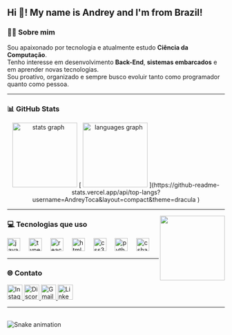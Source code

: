 <h2 align="left">Hi 👋! My name is Andrey and I'm from Brazil!</h2>

### 👨‍💻 Sobre mim

Sou apaixonado por tecnologia e atualmente estudo **Ciência da Computação**.  
Tenho interesse em desenvolvimento **Back-End**, **sistemas embarcados** e em aprender novas tecnologias.  
Sou proativo, organizado e sempre busco evoluir tanto como programador quanto como pessoa.

---

### 📊 GitHub Stats

<div align="center">
  <img src="https://github-readme-stats.vercel.app/api?username=AndreyToca&hide_title=false&hide_rank=false&show_icons=true&include_all_commits=true&count_private=true&disable_animations=false&theme=dracula&locale=en&hide_border=false" height="150" alt="stats graph"  />
[  <img src="https://github-readme-stats.vercel.app/api/top-langs?username=AndreyToca&locale=en&hide_title=false&layout=compact&card_width=320&langs_count=&theme=dracula&hide_border=false" height="150" alt="languages graph"  />
](https://github-readme-stats.vercel.app/api/top-langs?username=AndreyToca&layout=compact&theme=dracula
)</div>

---

<img align="right" height="150" src="https://media.giphy.com/media/93UOscPyDH8cdRfSaT/giphy.gif" />

### 💻 Tecnologias que uso

<div align="left">
  <img src="https://cdn.jsdelivr.net/gh/devicons/devicon/icons/javascript/javascript-original.svg" height="30" alt="javascript logo" />
  <img width="12" />
  <img src="https://cdn.jsdelivr.net/gh/devicons/devicon/icons/typescript/typescript-original.svg" height="30" alt="typescript logo" />
  <img width="12" />
  <img src="https://cdn.jsdelivr.net/gh/devicons/devicon/icons/react/react-original.svg" height="30" alt="react logo" />
  <img width="12" />
  <img src="https://cdn.jsdelivr.net/gh/devicons/devicon/icons/html5/html5-original.svg" height="30" alt="html5 logo" />
  <img width="12" />
  <img src="https://cdn.jsdelivr.net/gh/devicons/devicon/icons/css3/css3-original.svg" height="30" alt="css3 logo" />
  <img width="12" />
  <img src="https://cdn.jsdelivr.net/gh/devicons/devicon/icons/python/python-original.svg" height="30" alt="python logo" />
  <img width="12" />
  <img src="https://cdn.jsdelivr.net/gh/devicons/devicon/icons/csharp/csharp-original.svg" height="30" alt="csharp logo" />
</div>

---

### 🌐 Contato

<div align="left">
  <a href="https://www.instagram.com/andrey_toca/" target="_blank">
    <img src="https://img.shields.io/static/v1?message=Instagram&logo=instagram&label=&color=E4405F&logoColor=white&labelColor=&style=for-the-badge" height="35" alt="Instagram" />
  </a>

  <a href="https://discord.com/users/SEU_ID_AQUI" target="_blank">
    <img src="https://img.shields.io/static/v1?message=Discord&logo=discord&label=&color=7289DA&logoColor=white&labelColor=&style=for-the-badge" height="35" alt="Discord" />
  </a>

  <a href="mailto:andreyalexandre12@gmail.com" target="_blank">
    <img src="https://img.shields.io/static/v1?message=Gmail&logo=gmail&label=&color=D14836&logoColor=white&labelColor=&style=for-the-badge" height="35" alt="Gmail" />
  </a>

  <a href="https://www.linkedin.com/in/andrey-alexandre-araujo-80830b249/" target="_blank">
    <img src="https://img.shields.io/static/v1?message=LinkedIn&logo=linkedin&label=&color=0077B5&logoColor=white&labelColor=&style=for-the-badge" height="35" alt="LinkedIn" />
  </a>
</div>

---

<br clear="both">

<!-- Cobra animada nos commits (funciona se você configurar o GitHub Pages com esse recurso) -->
<img src="https://raw.githubusercontent.com/AndreyToca/AndreyAraujo/output/snake.svg" alt="Snake animation" />
